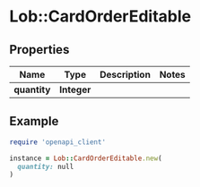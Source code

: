 # Lob::CardOrderEditable

## Properties

| Name | Type | Description | Notes |
| ---- | ---- | ----------- | ----- |
| **quantity** | **Integer** |  |  |

## Example

```ruby
require 'openapi_client'

instance = Lob::CardOrderEditable.new(
  quantity: null
)
```

